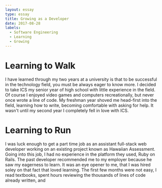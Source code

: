 ```yaml
---
layout: essay
type: essay
title: Growing as a Developer
date: 2017-08-28
labels:
  - Software Engineering
  - Learning
  - Growing
---
```

# Learning to Walk
I have learned through my two years at a university is that to be successful in the
technology field, you must be always eager to know more. I decided to take ICS my senior year
of high school with little experience in the field. Of course I enjoyed video games and computers
recreationally, but never once wrote a line of code. My freshman year shoved me head-first into the field,
learning how to write, becoming comfortable with asking for help. It wasn't until my second year I completely
fell in love with ICS.
# Learning to Run
I was luck enough to get a part time job as an assistant full-stack web developer working on an existing project
known as Hawaiian Assessment. Going into this job, I had no experience in the platform they used, Ruby on Rails.
The past developer recommended me to my employer because he saw my eagerness to learn. It was an eye opener to me,
that I was hired soley on that fact that loved learning. The first few months were not easy, I read textbooks, spent
hours reviewing the thousands of lines of code already written, and 
